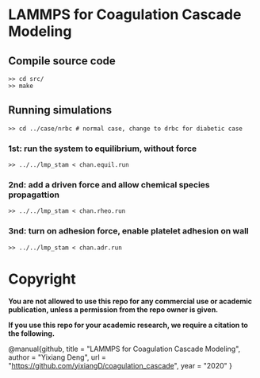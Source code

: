# LAMMPS for Coagulation Cascade Modeling
## Compile source code
```
>> cd src/
>> make
```
## Running simulations
```
>> cd ../case/nrbc # normal case, change to drbc for diabetic case
```
### 1st: run the system to equilibrium, without force
```
>> ../../lmp_stam < chan.equil.run
```
### 2nd: add a driven force and allow chemical species propagattion
```
>> ../../lmp_stam < chan.rheo.run
```
### 3nd: turn on adhesion force, enable platelet adhesion on wall
```
>> ../../lmp_stam < chan.adr.run
```

# Copyright

**You are not allowed to use this repo for any commercial use or academic
publication, unless a permission from the repo owner is given.**


**If you use this repo for your academic research, we require a citation to the following.**

 @manual{github,
      title  = "LAMMPS for Coagulation Cascade Modeling",
      author = "Yixiang Deng",
      url    = "https://github.com/yixiangD/coagulation_cascade",
      year   = "2020"
}
